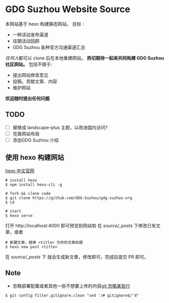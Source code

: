 # GDG Suzhou Website Source

本网站基于 hexo 构建静态网站。 目标：

- 一种活动发布渠道
- 往期活动回顾
- GDG Suzhou 各种官方沟通渠道汇总

*任何人*都可以 clone 后在本地重建网站。
**热切期待一起来共同构建 GDG Suzhou 社区网站。**
包括不限于:

- 提出网站修改意见
- 投稿，贡献文章、内容
- 维护网站

**欢迎随时提出任何问题**

## TODO

- [ ] 替换成 landscape-plus 主题，以改进国内访问?
- [ ] 完善网站布局
- [ ] 添加GDG Suzhou 介绍

## 使用 hexo 构建网站

[hexo 中文官网](https://hexo.io/zh-cn/)

```
# install hexo
$ npm install hexo-cli -g

# fork && clone code
$ git clone https://github.com/GDG-Suzhou/gdg-suzhou-org
$ cd

# start
$ hexo serve
```

打开 http://localhost:4000 即可预览到网站啦
在 *source/_posts* 下修改已有文章，或者

```
# 新建文章，替换 <title> 为你的文章标题
$ hexo new post <title>
```

在 *source/_posts* 下 就会生成新文章，修改即可，完成后提交 PR 即可。

## Note

- 忽略部署配置或者其他一些不想要上传的内容[git 忽略某些行](https://stackoverflow.com/questions/16244969/how-to-tell-git-to-ignore-individual-lines-i-e-gitignore-for-specific-lines-of)

```
$ git config filter.gitignore.clean "sed '/# gitignore$/'d"
```
